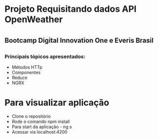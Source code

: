 <h1> Projeto Requisitando dados API OpenWeather<h1>

<h2> Bootcamp Digital Innovation One e Everis Brasil <h2>
  
  <h3> Principais tópicos apresentados:</h3>  
  <ul>
    <li>Métodos HTTp</li>
    <li>Componentes</li>
    <li>Reduce</li>
    <li>NGRX</li>
  </ul>
 
 <h1> Para visualizar aplicação </h1>
 
 <ul>
 <li>Clone o repositório </li>
 <li>Rode o comando npm install</li>
 <li>Para start da aplicação - ng s </li>
 <li>Acessar via localhost:4200 </li>
 </ul>
